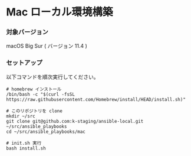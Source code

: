 # Mac ローカル環境構築

### 対象バージョン
macOS Big Sur ( バージョン 11.4 )  

### セットアップ
以下コマンドを順次実行してください。  
```
# homebrew インストール
/bin/bash -c "$(curl -fsSL https://raw.githubusercontent.com/Homebrew/install/HEAD/install.sh)"

# このリポジトリを clone
mkdir ~/src
git clone git@github.com:k-staging/ansible-local.git ~/src/ansible_playbooks
cd ~/src/ansible_playbooks/mac

# init.sh 実行
bash install.sh
```

